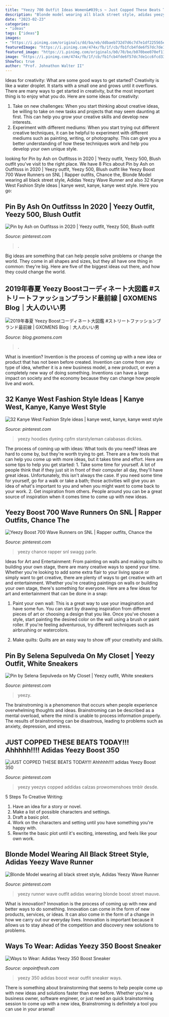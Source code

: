 ```yaml
---
title: "Yeezy 700 Outfit Ideas Women&#039;s ~ Just Copped These Beats Today!!! Ahhhhh!!!! Adidas Yeezy Boost 350"
description: "Blonde model wearing all black street style, adidas yeezy wave runner"
date: "2023-02-23"
categories:
- "ideas"
tags: ["ideas"]
images:
- "https://i.pinimg.com/originals/dd/ba/eb/ddbaeb732d7d6c7d7e1df225565e3f9b.jpg"
featuredImage: "https://i.pinimg.com/474x/fb/1f/cb/fb1fcb4fde6f57dc7de1cc6fcd33a5d1.jpg"
featured_image: "https://i.pinimg.com/originals/b0/70/be/b070bee070ef11d7ca9c318fb4c3d230.jpg"
image: "https://i.pinimg.com/474x/fb/1f/cb/fb1fcb4fde6f57dc7de1cc6fcd33a5d1.jpg"
ShowToc: true
author: "Prof. Johnathon Walter II"
---
```



Ideas for creativity: What are some good ways to get started?
Creativity is like a water droplet. It starts with a small one and grows until it overflows. There are many ways to get started in creativity, but the most important thing is to enjoy what you do. Here are some ideas for creativity: 
1. Take on new challenges: When you start thinking about creative ideas, be willing to take on new tasks and projects that may seem daunting at first. This can help you grow your creative skills and develop new interests. 
2. Experiment with different mediums: When you start trying out different creative techniques, it can be helpful to experiment with different mediums such as painting, writing, or photography. This can give you a better understanding of how these techniques work and help you develop your own unique style. 

	

		
looking for Pin by Ash on Outfitsss in 2020 | Yeezy outfit, Yeezy 500, Blush outfit you've visit to the right place. We have 8 Pics about Pin by Ash on Outfitsss in 2020 | Yeezy outfit, Yeezy 500, Blush outfit like Yeezy Boost 700 Wave Runners on SNL | Rapper outfits, Chance the, Blonde Model wearing all black street style, Adidas Yeezy Wave Runner and also 32 Kanye West Fashion Style ideas | kanye west, kanye, kanye west style. Here you go:
		
    
## Pin By Ash On Outfitsss In 2020 | Yeezy Outfit, Yeezy 500, Blush Outfit

<img loading=lazy src="https://i.pinimg.com/736x/08/e5/78/08e578836c4363cc4e2a8e6e46ca11fc.jpg" onerror="this.onerror=null;this.src='https://tse2.mm.bing.net/th?id=OIP.Fy3R6s2Fb8ZItz4W22m0dwHaJ4&amp;pid=15.1';" alt="Pin by Ash on Outfitsss in 2020 | Yeezy outfit, Yeezy 500, Blush outfit">

_Source: pinterest.com_

>. 

	

Big ideas are something that can help people solve problems or change the world. They come in all shapes and sizes, but they all have one thing in common: they're big. Here are five of the biggest ideas out there, and how they could change the world.

    
## 2019年春夏 Yeezy Boostコーディネート大図鑑 #ストリートファッションブランド最前線 | GXOMENS Blog｜大人のいい男

<img loading=lazy src="https://blog.gxomens.com/wp-content/uploads/resized/55fdbf9305d616181fa7dbd546fe56bd/Dapper-Yeezy-Outfit-Ideas-For-Men-1.jpg" onerror="this.onerror=null;this.src='https://tse1.mm.bing.net/th?id=OIP.VMGQH-H9fGnnEos0jCvHjAHaRQ&amp;pid=15.1';" alt="2019年春夏 Yeezy Boostコーディネート大図鑑 #ストリートファッションブランド最前線 | GXOMENS Blog｜大人のいい男">

_Source: blog.gxomens.com_

>. 

	

What is invention?
Invention is the process of coming up with a new idea or product that has not been before created. Invention can come from any type of idea, whether it is a new business model, a new product, or even a completely new way of doing something. Inventions can have a large impact on society and the economy because they can change how people live and work.

    
## 32 Kanye West Fashion Style Ideas | Kanye West, Kanye, Kanye West Style

<img loading=lazy src="https://i.pinimg.com/474x/fb/1f/cb/fb1fcb4fde6f57dc7de1cc6fcd33a5d1.jpg" onerror="this.onerror=null;this.src='https://tse4.mm.bing.net/th?id=OIP._jOlufJ5UnY9iD3x1edfpwAAAA&amp;pid=15.1';" alt="32 Kanye West Fashion Style ideas | kanye west, kanye, kanye west style">

_Source: pinterest.com_

>yeezy hoodies dyeing cpfm starstyleman calabasas dickies. 

	

The process of coming up with ideas: What tools do you need?
Ideas are hard to come by, but they're worth trying to get. There are a few tools that can help you come up with more ideas, but it takes time and effort. Here are some tips to help you get started: 1. Take some time for yourself. A lot of people think that if they just sit in front of their computer all day, they'll have great ideas. Unfortunately, this isn't always the case. If you need some time for yourself, go for a walk or take a bath; those activities will give you an idea of what's important to you and when you might want to come back to your work. 2. Get inspiration from others. People around you can be a great source of inspiration when it comes time to come up with new ideas.

    
## Yeezy Boost 700 Wave Runners On SNL | Rapper Outfits, Chance The

<img loading=lazy src="https://i.pinimg.com/originals/b0/70/be/b070bee070ef11d7ca9c318fb4c3d230.jpg" onerror="this.onerror=null;this.src='https://tse4.mm.bing.net/th?id=OIP.UWjn1tV7s_BI4r4PXXqDIAHaHY&amp;pid=15.1';" alt="Yeezy Boost 700 Wave Runners on SNL | Rapper outfits, Chance the">

_Source: pinterest.com_

>yeezy chance rapper snl swagg parle. 

	

Ideas for Art and Entertainment: From painting on walls and making quilts to building your own stage, there are many creative ways to spend your time.
Whether you're looking to add some extra flair to your living space or simply want to get creative, there are plenty of ways to get creative with art and entertainment. Whether you're creating paintings on walls or building your own stage, there's something for everyone. Here are a few ideas for art and entertainment that can be done in a snap:
1. Paint your own wall: This is a great way to use your imagination and have some fun. You can start by drawing inspiration from different pieces of art or choosing a design that you like. Once you've chosen a style, start painting the desired color on the wall using a brush or paint roller. If you're feeling adventurous, try different techniques such as airbrushing or watercolors.

2. Make quilts: Quilts are an easy way to show off your creativity and skills.

    
## Pin By Selena Sepulveda On My Closet | Yeezy Outfit, White Sneakers

<img loading=lazy src="https://i.pinimg.com/originals/a7/4c/85/a74c85524fe9c1ba056189edfcd5302b.jpg" onerror="this.onerror=null;this.src='https://tse4.mm.bing.net/th?id=OIP.BPipf30bHXdzVbggPYEVaAHaIx&amp;pid=15.1';" alt="Pin by Selena Sepulveda on My Closet | Yeezy outfit, White sneakers">

_Source: pinterest.com_

>yeezy. 

	

The brainstroming is a phenomenon that occurs when people experience overwhelming thoughts and ideas. Brainstroming can be described as a mental overload, where the mind is unable to process information properly. The results of brainstroming can be disastrous, leading to problems such as anxiety, depression, and stress.

    
## JUST COPPED THESE BEATS TODAY!!! Ahhhhh!!!! Adidas Yeezy Boost 350

<img loading=lazy src="https://i.pinimg.com/originals/82/c8/64/82c8647166033b439591265a60d38661.jpg" onerror="this.onerror=null;this.src='https://tse2.mm.bing.net/th?id=OIP.3MnOf1MP6QdE1NOFk4aYXwAAAA&amp;pid=15.1';" alt="JUST COPPED THESE BEATS TODAY!!! Ahhhhh!!!! adidas Yeezy Boost 350">

_Source: pinterest.com_

>yeezy yeezys copped addidas calzas prowomenshoes tmblr desde. 

	

5 Steps To Creative Writing:
1. Have an idea for a story or novel.
2. Make a list of possible characters and settings.
3. Draft a basic plot.
4. Work on the characters and setting until you have something you're happy with.
5. Rewrite the basic plot until it's exciting, interesting, and feels like your own work.

    
## Blonde Model Wearing All Black Street Style, Adidas Yeezy Wave Runner

<img loading=lazy src="https://i.pinimg.com/originals/dd/ba/eb/ddbaeb732d7d6c7d7e1df225565e3f9b.jpg" onerror="this.onerror=null;this.src='https://tse4.mm.bing.net/th?id=OIP.e4_vE_R5jUBr7SG5HN9cPAHaLG&amp;pid=15.1';" alt="Blonde Model wearing all black street style, Adidas Yeezy Wave Runner">

_Source: pinterest.com_

>yeezy runner wave outfit adidas wearing blonde boost street mauve. 

	

What is innovation?
Innovation is the process of coming up with new and better ways to do something. Innovation can come in the form of new products, services, or ideas. It can also come in the form of a change in how we carry out our everyday lives. Innovation is important because it allows us to stay ahead of the competition and discovery new solutions to problems.

    
## Ways To Wear: Adidas Yeezy 350 Boost Sneaker

<img loading=lazy src="http://onpointfresh.com/wp-content/uploads/2016/03/CYaOZCbWcAAxjM5.jpg" onerror="this.onerror=null;this.src='https://tse3.mm.bing.net/th?id=OIP.LBFqn-0pvYsM-vn3JbSEmwHaHa&amp;pid=15.1';" alt="Ways to Wear: Adidas Yeezy 350 Boost Sneaker">

_Source: onpointfresh.com_

>yeezy 350 adidas boost wear outfit sneaker ways. 

	

There is something about brainstorming that seems to help people come up with new ideas and solutions faster than ever before. Whether you're a business owner, software engineer, or just need an quick brainstorming session to come up with a new idea, Brainstroming is definitely a tool you can use in your arsenal!

